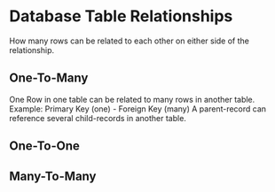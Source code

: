 # Database Table Relationships
How many rows can be related to each other on either side of the relationship.

## One-To-Many
One Row in one table can be related to many rows in another table.
Example: Primary Key (one) - Foreign Key (many)
A parent-record can reference several child-records in another table.

## One-To-One

## Many-To-Many

